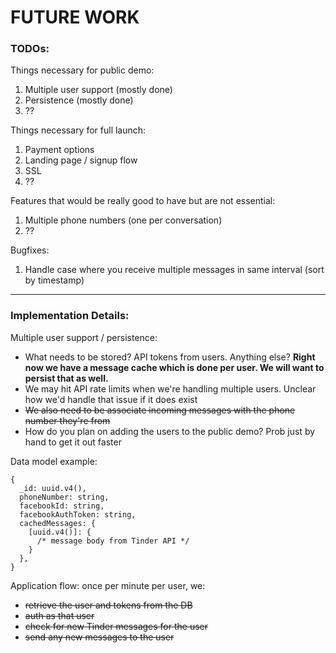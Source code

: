# FUTURE WORK 

### TODOs:

Things necessary for public demo:
1. Multiple user support (mostly done)
2. Persistence (mostly done)
3. ??

Things necessary for full launch:
1. Payment options
2. Landing page / signup flow
3. SSL
4. ??

Features that would be really good to have but are not essential:
1. Multiple phone numbers (one per conversation)
2. ??

Bugfixes:
1. Handle case where you receive multiple messages in same interval (sort by timestamp)

-----------

### Implementation Details:

Multiple user support / persistence:

- What needs to be stored? API tokens from users. Anything else? **Right now we have a message cache which is done per user. We will want to persist that as well.**
- We may hit API rate limits when we're handling multiple users. Unclear how we'd handle that issue if it does exist
- ~~We also need to be associate incoming messages with the phone number they're from~~
- How do you plan on adding the users to the public demo? Prob just by hand to get it out faster

Data model example:
```
{
  _id: uuid.v4(),
  phoneNumber: string,
  facebookId: string,
  facebookAuthToken: string,
  cachedMessages: {
    [uuid.v4()]: {
      /* message body from Tinder API */
    }
  },
}
```

Application flow: once per minute per user, we:
- ~~retrieve the user and tokens from the DB~~
- ~~auth as that user~~
- ~~check for new Tinder messages for the user~~
- ~~send any new messages to the user~~
